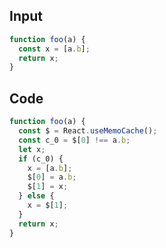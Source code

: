 
## Input

```javascript
function foo(a) {
  const x = [a.b];
  return x;
}

```

## Code

```javascript
function foo(a) {
  const $ = React.useMemoCache();
  const c_0 = $[0] !== a.b;
  let x;
  if (c_0) {
    x = [a.b];
    $[0] = a.b;
    $[1] = x;
  } else {
    x = $[1];
  }
  return x;
}

```
      